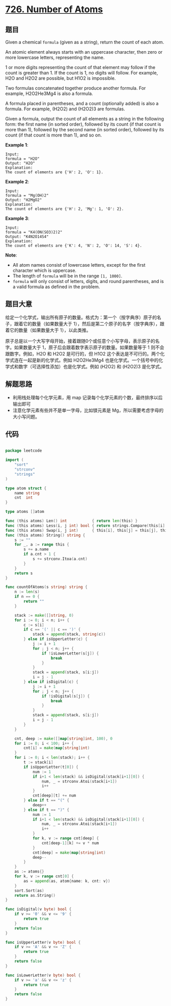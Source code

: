 # [726. Number of Atoms](https://leetcode.com/problems/number-of-atoms/)


## 题目

Given a chemical `formula` (given as a string), return the count of each atom.

An atomic element always starts with an uppercase character, then zero or more lowercase letters, representing the name.

1 or more digits representing the count of that element may follow if the count is greater than 1. If the count is 1, no digits will follow. For example, H2O and H2O2 are possible, but H1O2 is impossible.

Two formulas concatenated together produce another formula. For example, H2O2He3Mg4 is also a formula.

A formula placed in parentheses, and a count (optionally added) is also a formula. For example, (H2O2) and (H2O2)3 are formulas.

Given a formula, output the count of all elements as a string in the following form: the first name (in sorted order), followed by its count (if that count is more than 1), followed by the second name (in sorted order), followed by its count (if that count is more than 1), and so on.

**Example 1**:

    Input: 
    formula = "H2O"
    Output: "H2O"
    Explanation: 
    The count of elements are {'H': 2, 'O': 1}.

**Example 2**:

    Input: 
    formula = "Mg(OH)2"
    Output: "H2MgO2"
    Explanation: 
    The count of elements are {'H': 2, 'Mg': 1, 'O': 2}.

**Example 3**:

    Input: 
    formula = "K4(ON(SO3)2)2"
    Output: "K4N2O14S4"
    Explanation: 
    The count of elements are {'K': 4, 'N': 2, 'O': 14, 'S': 4}.

**Note**:

- All atom names consist of lowercase letters, except for the first character which is uppercase.
- The length of `formula` will be in the range `[1, 1000]`.
- `formula` will only consist of letters, digits, and round parentheses, and is a valid formula as defined in the problem.


## 题目大意

给定一个化学式，输出所有原子的数量。格式为：第一个（按字典序）原子的名子，跟着它的数量（如果数量大于 1），然后是第二个原子的名字（按字典序），跟着它的数量（如果数量大于 1），以此类推。

原子总是以一个大写字母开始，接着跟随0个或任意个小写字母，表示原子的名字。如果数量大于 1，原子后会跟着数字表示原子的数量。如果数量等于 1 则不会跟数字。例如，H2O 和 H2O2 是可行的，但 H1O2 这个表达是不可行的。两个化学式连在一起是新的化学式。例如 H2O2He3Mg4 也是化学式。一个括号中的化学式和数字（可选择性添加）也是化学式。例如 (H2O2) 和 (H2O2)3 是化学式。



## 解题思路


- 利用栈处理每个化学元素，用 map 记录每个化学元素的个数，最终排序以后输出即可
- 注意化学元素有些并不是单一字母，比如镁元素是 Mg，所以需要考虑字母的大小写问题。


## 代码

```go

package leetcode

import (
	"sort"
	"strconv"
	"strings"
)

type atom struct {
	name string
	cnt  int
}

type atoms []atom

func (this atoms) Len() int           { return len(this) }
func (this atoms) Less(i, j int) bool { return strings.Compare(this[i].name, this[j].name) < 0 }
func (this atoms) Swap(i, j int)      { this[i], this[j] = this[j], this[i] }
func (this atoms) String() string {
	s := ""
	for _, a := range this {
		s += a.name
		if a.cnt > 1 {
			s += strconv.Itoa(a.cnt)
		}
	}
	return s
}

func countOfAtoms(s string) string {
	n := len(s)
	if n == 0 {
		return ""
	}

	stack := make([]string, 0)
	for i := 0; i < n; i++ {
		c := s[i]
		if c == '(' || c == ')' {
			stack = append(stack, string(c))
		} else if isUpperLetter(c) {
			j := i + 1
			for ; j < n; j++ {
				if !isLowerLetter(s[j]) {
					break
				}
			}
			stack = append(stack, s[i:j])
			i = j - 1
		} else if isDigital(c) {
			j := i + 1
			for ; j < n; j++ {
				if !isDigital(s[j]) {
					break
				}
			}
			stack = append(stack, s[i:j])
			i = j - 1
		}
	}

	cnt, deep := make([]map[string]int, 100), 0
	for i := 0; i < 100; i++ {
		cnt[i] = make(map[string]int)
	}
	for i := 0; i < len(stack); i++ {
		t := stack[i]
		if isUpperLetter(t[0]) {
			num := 1
			if i+1 < len(stack) && isDigital(stack[i+1][0]) {
				num, _ = strconv.Atoi(stack[i+1])
				i++
			}
			cnt[deep][t] += num
		} else if t == "(" {
			deep++
		} else if t == ")" {
			num := 1
			if i+1 < len(stack) && isDigital(stack[i+1][0]) {
				num, _ = strconv.Atoi(stack[i+1])
				i++
			}
			for k, v := range cnt[deep] {
				cnt[deep-1][k] += v * num
			}
			cnt[deep] = make(map[string]int)
			deep--
		}
	}
	as := atoms{}
	for k, v := range cnt[0] {
		as = append(as, atom{name: k, cnt: v})
	}
	sort.Sort(as)
	return as.String()
}

func isDigital(v byte) bool {
	if v >= '0' && v <= '9' {
		return true
	}
	return false
}

func isUpperLetter(v byte) bool {
	if v >= 'A' && v <= 'Z' {
		return true
	}
	return false
}

func isLowerLetter(v byte) bool {
	if v >= 'a' && v <= 'z' {
		return true
	}
	return false
}

```
